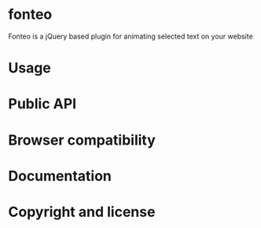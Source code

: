 # fonteo

Fonteo is a jQuery based plugin for animating selected text on your website


# Usage

# Public API

# Browser compatibility

# Documentation

# Copyright and license
